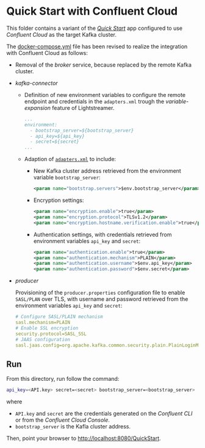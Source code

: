 # Quick Start with Confluent Cloud

This folder contains a variant of the [_Quick Start_](../quickstart-ssl/README.md#quick-start-ssl) app configured to use _Confluent Cloud_ as the target Kafka cluster.

The [docker-compose.yml](docker-compose.yml) file has been revised to realize the integration with Confluent Cloud as follows:

- Removal of the _broker_ service, because replaced by the remote Kafka cluster.

- _kafka-connector_
  - Definition of new environment variables to configure the remote endpoint and credentials in the `adapters.xml` trough the _variable-expansion_ feature of Lightstreamer.
    ```yaml
    ...
    environment:
      - bootstrap_server=${bootstrap_server}
      - api_key=${api_key}
      - secret=${secret}
    ...
    ```
  - Adaption of [`adapters.xml`](./adapters.xml) to include:
    - New Kafka cluster address retrieved from the environment variable `bootstrap_server`:
      ```xml
      <param name="bootstrap.servers">$env.bootstrap_server</param>
      ```

    - Encryption settings:
      ```xml
      <param name="encryption.enable">true</param>
      <param name="encryption.protocol">TLSv1.2</param>
      <param name="encryption.hostname.verification.enable">true</param>
      ```

    - Authentication settings, with credentials retrieved from environment variables `api_key` and `secret`:
      ```xml
      <param name="authentication.enable">true</param>
      <param name="authentication.mechanism">PLAIN</param>
      <param name="authentication.username">$env.api_key</param>
      <param name="authentication.password">$env.secret</param>
      ```

- _producer_

   Provisioning of the `producer.properties` configuration file to enable `SASL/PLAN` over TLS, with username and password retrieved from the environment variables `api_key` and `secret`:
    
    ```yaml
    # Configure SASL/PLAIN mechanism
    sasl.mechanism=PLAIN
    # Enable SSL encryption
    security.protocol=SASL_SSL
    # JAAS configuration
    sasl.jaas.config=org.apache.kafka.common.security.plain.PlainLoginModule required username="${api_key}" password="${secret}";
    ```  

## Run

From this directory, run follow the command:

```sh
api_key=<API.key> secret=<secret> bootstrap_server=<bootstrap_server> ./start.sh 
```

where 
- `API.key` and `secret` are the credentials generated on the _Confluent CLI_ or from the _Confluent Cloud Console_.
- `bootstrap_server` is the Kafla cluster address.

Then, point your browser to [http://localhost:8080/QuickStart](http://localhost:8080/QuickStart).

